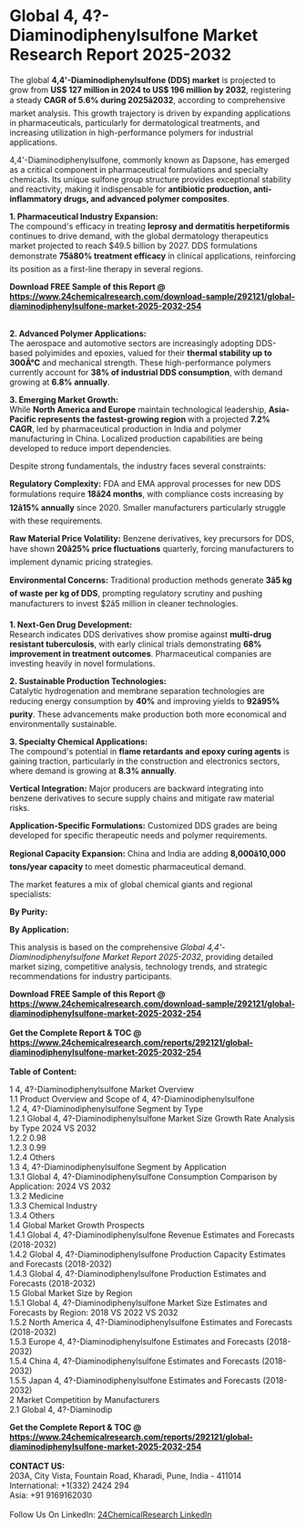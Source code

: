 <h1>Global 4, 4?-Diaminodiphenylsulfone Market Research Report 2025-2032</h1><p>The global <strong>4,4'-Diaminodiphenylsulfone (DDS) market</strong> is projected to grow from <strong>US$ 127 million in 2024 to US$ 196 million by 2032</strong>, registering a steady <strong>CAGR of 5.6% during 2025â2032</strong>, according to comprehensive market analysis. This growth trajectory is driven by expanding applications in pharmaceuticals, particularly for dermatological treatments, and increasing utilization in high-performance polymers for industrial applications.</p><p>4,4'-Diaminodiphenylsulfone, commonly known as Dapsone, has emerged as a critical component in pharmaceutical formulations and specialty chemicals. Its unique sulfone group structure provides exceptional stability and reactivity, making it indispensable for <strong>antibiotic production, anti-inflammatory drugs, and advanced polymer composites</strong>.</p><p><strong>1. Pharmaceutical Industry Expansion:</strong><br>
The compound's efficacy in treating <strong>leprosy and dermatitis herpetiformis</strong> continues to drive demand, with the global dermatology therapeutics market projected to reach $49.5 billion by 2027. DDS formulations demonstrate <strong>75â80% treatment efficacy</strong> in clinical applications, reinforcing its position as a first-line therapy in several regions.</p><div><b>Download FREE Sample of this Report @ 
            <a href="https://www.24chemicalresearch.com/download-sample/292121/global-diaminodiphenylsulfone-market-2025-2032-254">
            https://www.24chemicalresearch.com/download-sample/292121/global-diaminodiphenylsulfone-market-2025-2032-254</a></b></div><br><p><strong>2. Advanced Polymer Applications:</strong><br>
The aerospace and automotive sectors are increasingly adopting DDS-based polyimides and epoxies, valued for their <strong>thermal stability up to 300Â°C</strong> and mechanical strength. These high-performance polymers currently account for <strong>38% of industrial DDS consumption</strong>, with demand growing at <strong>6.8% annually</strong>.</p><p><strong>3. Emerging Market Growth:</strong><br>
While <strong>North America and Europe</strong> maintain technological leadership, <strong>Asia-Pacific represents the fastest-growing region</strong> with a projected <strong>7.2% CAGR</strong>, led by pharmaceutical production in India and polymer manufacturing in China. Localized production capabilities are being developed to reduce import dependencies.</p><p>Despite strong fundamentals, the industry faces several constraints:</p><p><strong>Regulatory Complexity:</strong> FDA and EMA approval processes for new DDS formulations require <strong>18â24 months</strong>, with compliance costs increasing by <strong>12â15% annually</strong> since 2020. Smaller manufacturers particularly struggle with these requirements.</p><p><strong>Raw Material Price Volatility:</strong> Benzene derivatives, key precursors for DDS, have shown <strong>20â25% price fluctuations</strong> quarterly, forcing manufacturers to implement dynamic pricing strategies.</p><p><strong>Environmental Concerns:</strong> Traditional production methods generate <strong>3â5 kg of waste per kg of DDS</strong>, prompting regulatory scrutiny and pushing manufacturers to invest $2â5 million in cleaner technologies.</p><p><strong>1. Next-Gen Drug Development:</strong><br>
Research indicates DDS derivatives show promise against <strong>multi-drug resistant tuberculosis</strong>, with early clinical trials demonstrating <strong>68% improvement in treatment outcomes</strong>. Pharmaceutical companies are investing heavily in novel formulations.</p><p><strong>2. Sustainable Production Technologies:</strong><br>
Catalytic hydrogenation and membrane separation technologies are reducing energy consumption by <strong>40%</strong> and improving yields to <strong>92â95% purity</strong>. These advancements make production both more economical and environmentally sustainable.</p><p><strong>3. Specialty Chemical Applications:</strong><br>
The compound's potential in <strong>flame retardants and epoxy curing agents</strong> is gaining traction, particularly in the construction and electronics sectors, where demand is growing at <strong>8.3% annually</strong>.</p><p><strong>Vertical Integration:</strong> Major producers are backward integrating into benzene derivatives to secure supply chains and mitigate raw material risks.</p><p><strong>Application-Specific Formulations:</strong> Customized DDS grades are being developed for specific therapeutic needs and polymer requirements.</p><p><strong>Regional Capacity Expansion:</strong> China and India are adding <strong>8,000â10,000 tons/year capacity</strong> to meet domestic pharmaceutical demand.</p><p>The market features a mix of global chemical giants and regional specialists:</p><p><strong>By Purity:</strong></p><p><strong>By Application:</strong></p><p>This analysis is based on the comprehensive <em>Global 4,4'-Diaminodiphenylsulfone Market Report 2025-2032</em>, providing detailed market sizing, competitive analysis, technology trends, and strategic recommendations for industry participants.</p><div><b>Download FREE Sample of this Report @ 
            <a href="https://www.24chemicalresearch.com/download-sample/292121/global-diaminodiphenylsulfone-market-2025-2032-254">
            https://www.24chemicalresearch.com/download-sample/292121/global-diaminodiphenylsulfone-market-2025-2032-254</a></b></div><br><div><b>Get the Complete Report & TOC @ 
            <a href="https://www.24chemicalresearch.com/reports/292121/global-diaminodiphenylsulfone-market-2025-2032-254">
            https://www.24chemicalresearch.com/reports/292121/global-diaminodiphenylsulfone-market-2025-2032-254</a></b></div><br>
            <b>Table of Content:</b><p>1 4, 4?-Diaminodiphenylsulfone Market Overview<br />
    1.1 Product Overview and Scope of 4, 4?-Diaminodiphenylsulfone<br />
    1.2 4, 4?-Diaminodiphenylsulfone Segment by Type<br />
        1.2.1 Global 4, 4?-Diaminodiphenylsulfone Market Size Growth Rate Analysis by Type 2024 VS 2032<br />
        1.2.2 0.98<br />
        1.2.3 0.99<br />
        1.2.4 Others<br />
    1.3 4, 4?-Diaminodiphenylsulfone Segment by Application<br />
        1.3.1 Global 4, 4?-Diaminodiphenylsulfone Consumption Comparison by Application: 2024 VS 2032<br />
        1.3.2 Medicine<br />
        1.3.3 Chemical Industry<br />
        1.3.4 Others<br />
    1.4 Global Market Growth Prospects<br />
        1.4.1 Global 4, 4?-Diaminodiphenylsulfone Revenue Estimates and Forecasts (2018-2032)<br />
        1.4.2 Global 4, 4?-Diaminodiphenylsulfone Production Capacity Estimates and Forecasts (2018-2032)<br />
        1.4.3 Global 4, 4?-Diaminodiphenylsulfone Production Estimates and Forecasts (2018-2032)<br />
    1.5 Global Market Size by Region<br />
        1.5.1 Global 4, 4?-Diaminodiphenylsulfone Market Size Estimates and Forecasts by Region: 2018 VS 2022 VS 2032<br />
        1.5.2 North America 4, 4?-Diaminodiphenylsulfone Estimates and Forecasts (2018-2032)<br />
        1.5.3 Europe 4, 4?-Diaminodiphenylsulfone Estimates and Forecasts (2018-2032)<br />
        1.5.4 China 4, 4?-Diaminodiphenylsulfone Estimates and Forecasts (2018-2032)<br />
        1.5.5 Japan 4, 4?-Diaminodiphenylsulfone Estimates and Forecasts (2018-2032)<br />
2 Market Competition by Manufacturers<br />
    2.1 Global 4, 4?-Diaminodip</p><div><b>Get the Complete Report & TOC @ 
            <a href="https://www.24chemicalresearch.com/reports/292121/global-diaminodiphenylsulfone-market-2025-2032-254">
            https://www.24chemicalresearch.com/reports/292121/global-diaminodiphenylsulfone-market-2025-2032-254</a></b></div><br><b>CONTACT US:</b><br>
            203A, City Vista, Fountain Road, Kharadi, Pune, India - 411014<br>
            International: +1(332) 2424 294<br>
            Asia: +91 9169162030 <br><br>
            Follow Us On LinkedIn: <a href="https://www.linkedin.com/company/24chemicalresearch/">24ChemicalResearch LinkedIn</a>